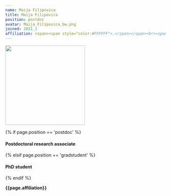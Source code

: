 ```yaml
---
name: Maija Filipovica
title: Maija Filipovica
position: postdoc
avatar: Maija_Filipovica_bw.png
joined: 2021_1
affiliation: <span><span style="color:#FFFFFF">.</span></span><br><span style="color:#FFFFFF">.</span>
---
```


<img width="250" src="{{site.baseurl}}/images/people/{{page.avatar}}" data-action="zoom">

 {% if page.position == 'postdoc' %}
<h4>Postdoctoral research associate</h4>
 {% elsif page.position == 'gradstudent' %}
<h4>PhD student</h4>
 {% endif %}

<b>{{page.affiliation}}</b>